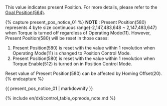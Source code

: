 This value indicates present Position. For more details, please refer to the [Goal Position(564)].

[Goal Position(564)]: #goal-position564

{% capture present_pos_notice_01 %}
**NOTE** : Present Position(580) represents 4 byte size continuous range(-2,147,483,648 ~ 2,147,483,647) when Torque is turned off regardless of Operating Mode(11). However, Present Position(580) will be reset in those cases:

1. Present Position(580) is reset with the value within 1 revolution when Operating Mode(11) is changed to Position Control Mode.
2. Present Position(580) is reset with the value within 1 revolution when Torque Enable(512) is turned on in Position Control Mode.

Reset value of Present Position(580) can be affected by Homing Offset(20).
{% endcapture %}

<div class="notice">{{ present_pos_notice_01 | markdownify }}</div>

{% include en/dxl/control_table_opmode_note.md %}
